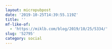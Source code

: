 ```yaml
---
layout: micropubpost
date: '2019-10-25T14:39:55.119Z'
title: ''
mf-like-of:
  - 'https://miklb.com/blog/2019/10/25/5334/'
slug: '52795'
category: social
---
```

